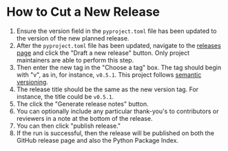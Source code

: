 # How to Cut a New Release

1. Ensure the version field in the `pyproject.toml` file has been updated to the version of the new planned release.
2. After the `pyproject.toml` file has been updated, navigate to the [releases page](https://github.com/spdx/ntia-conformance-checker/releases) and
    click the "Draft a new release" button. Only project maintainers are able to perform this step.
3. Then enter the new tag in the "Choose a tag" box. The tag should begin with "v", as in, for instance, `v0.5.1`. This project follows [semantic versioning](https://semver.org/).
4. The release title should be the same as the new version tag. For instance, the title could be `v0.5.1`.
5. The click the "Generate release notes" button.
6. You can optionally include any particular thank-you's to contributors or reviewers in a note at the bottom of the release.
7. You can then click "publish release."
8. If the run is successful, then the release will be published on both the GitHub release page and also the Python Package Index.
